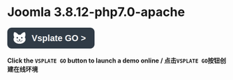 # Joomla 3.8.12-php7.0-apache

<a href="https://www.vsplate.com/?docker-compose=https://github.com/vsplate/dcenvs/joomla/3.8.12-php7.0-apache"><img alt="VSPLATE GO" src="https://raw.githubusercontent.com/vsplate/images/master/vsgo_btn.png" width="200px"></a>

**Click the `VSPLATE GO` button to launch a demo online / 点击`VSPLATE GO`按钮创建在线环境**